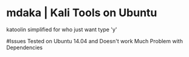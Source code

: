 # mdaka | Kali Tools on Ubuntu
katoolin simplified for who just want type 'y'

#Issues
Tested on Ubuntu 14.04 and Doesn't work
Much Problem with Dependencies
